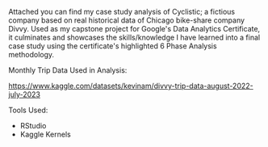 
Attached you can find my case study analysis of Cyclistic; a fictious company based on real historical data of Chicago bike-share company Divvy. Used as my capstone project for Google's Data Analytics Certificate, it culminates and showcases the skills/knowledge I have learned into a final case study using the certificate's highlighted 6 Phase Analysis methodology.

Monthly Trip Data Used in Analysis:

https://www.kaggle.com/datasets/kevinam/divvy-trip-data-august-2022-july-2023

Tools Used:
- RStudio
- Kaggle Kernels

